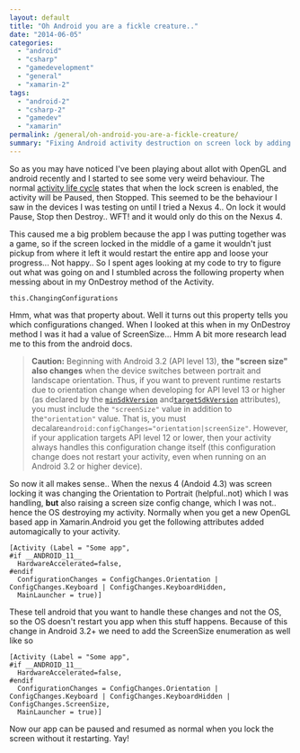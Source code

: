 ```yaml
---
layout: default
title: "Oh Android you are a fickle creature.."
date: "2014-06-05"
categories: 
  - "android"
  - "csharp"
  - "gamedevelopment"
  - "general"
  - "xamarin-2"
tags: 
  - "android-2"
  - "csharp-2"
  - "gamedev"
  - "xamarin"
permalink: /general/oh-android-you-are-a-fickle-creature/
summary: "Fixing Android activity destruction on screen lock by adding ScreenSize to ConfigurationChanges in Xamarin.Android" 
---
```


So as you may have noticed I've been playing about allot with OpenGL and android recently and I started to see some very weird behaviour. The normal [activity life cycle](http://developer.xamarin.com/Guides/Android/Application_Fundamentals/Activity_Lifecycle/) states that when the lock screen is enabled, the activity will be Paused, then Stopped. This seemed to be the behaviour I saw in the devices I was testing on until I tried a Nexus 4.. On lock it would Pause, Stop then Destroy.. WFT! and it would only do this on the Nexus 4.

This caused me a big problem because the app I was putting together was a game, so if the screen locked in the middle of a game it wouldn't just pickup from where it left it would restart the entire app and loose your progress... Not happy.. So I spent ages looking at my code to try to figure out what was going on and I stumbled across the following property when messing about in my OnDestroy method of the Activity.

```
this.ChangingConfigurations

```

Hmm, what was that property about. Well it turns out this property tells you which configurations changed. When I looked at this when in my OnDestroy method I was it had a value of ScreenSize… Hmm A bit more research lead me to this from the android docs.

> **Caution:** Beginning with Android 3.2 (API level 13), **the "screen size" also changes** when the device switches between portrait and landscape orientation. Thus, if you want to prevent runtime restarts due to orientation change when developing for API level 13 or higher (as declared by the [`minSdkVersion`](http://developer.android.com/guide/topics/manifest/uses-sdk-element.html#min) and[`targetSdkVersion`](http://developer.android.com/guide/topics/manifest/uses-sdk-element.html#target) attributes), you must include the `"screenSize"` value in addition to the`"orientation"` value. That is, you must decalare`android:configChanges="orientation|screenSize"`. However, if your application targets API level 12 or lower, then your activity always handles this configuration change itself (this configuration change does not restart your activity, even when running on an Android 3.2 or higher device).

So now it all makes sense.. When the nexus 4 (Andoid 4.3) was screen locking it was changing the Orientation to Portrait (helpful..not) which I was handling, **but** also raising a screen size config change, which I was not.. hence the OS destroying my activity. Normally when you get a new OpenGL based app in Xamarin.Android you get the following attributes added automagically to your activity.

```
[Activity (Label = "Some app",
#if __ANDROID_11__
  HardwareAccelerated=false,
#endif
  ConfigurationChanges = ConfigChanges.Orientation | ConfigChanges.Keyboard | ConfigChanges.KeyboardHidden,
  MainLauncher = true)]

```

These tell android that you want to handle these changes and not the OS, so the OS doesn't restart you app when this stuff happens. Because of this change in Android 3.2+ we need to add the ScreenSize enumeration as well like so

```
[Activity (Label = "Some app",
#if __ANDROID_11__
  HardwareAccelerated=false,
#endif
  ConfigurationChanges = ConfigChanges.Orientation | ConfigChanges.Keyboard | ConfigChanges.KeyboardHidden | ConfigChanges.ScreenSize,
  MainLauncher = true)]
```

Now our app can be paused and resumed as normal when you lock the screen without it restarting. Yay!
